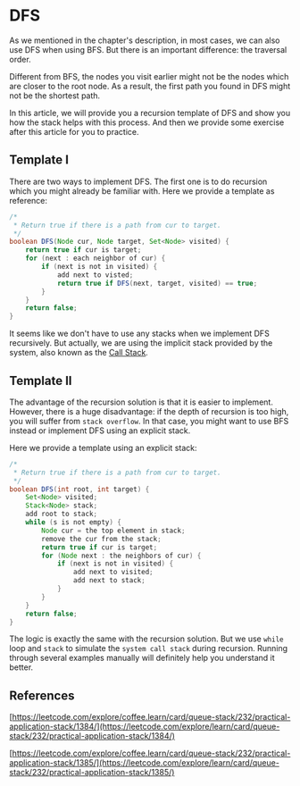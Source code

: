# DFS

As we mentioned in the chapter's description, in most cases, we can also use DFS when using BFS. But there is an important difference: the traversal order.

Different from BFS, the nodes you visit earlier might not be the nodes which are closer to the root node. As a result, the first path you found in DFS might not be the shortest path.

In this article, we will provide you a recursion template of DFS and show you how the stack helps with this process. And then we provide some exercise after this article for you to practice.

## Template I

There are two ways to implement DFS. The first one is to do recursion which you might already be familiar with. Here we provide a template as reference:

```java
/*
 * Return true if there is a path from cur to target.
 */
boolean DFS(Node cur, Node target, Set<Node> visited) {
    return true if cur is target;
    for (next : each neighbor of cur) {
        if (next is not in visited) {
            add next to visted;
            return true if DFS(next, target, visited) == true;
        }
    }
    return false;
}
```

It seems like we don't have to use any stacks when we implement DFS recursively. But actually, we are using the implicit stack provided by the system, also known as the [Call Stack](https://en.wikipedia.org/wiki/Call_stack).

## Template II

The advantage of the recursion solution is that it is easier to implement. However, there is a huge disadvantage: if the depth of recursion is too high, you will suffer from `stack overflow`. In that case, you might want to use BFS instead or implement DFS using an explicit stack.

Here we provide a template using an explicit stack:

```java
/*
 * Return true if there is a path from cur to target.
 */
boolean DFS(int root, int target) {
    Set<Node> visited;
    Stack<Node> stack;
    add root to stack;
    while (s is not empty) {
        Node cur = the top element in stack;
        remove the cur from the stack;
        return true if cur is target;
        for (Node next : the neighbors of cur) {
            if (next is not in visited) {
                add next to visited;
                add next to stack;
            }
        }
    }
    return false;
}
```

The logic is exactly the same with the recursion solution. But we use `while` loop and `stack` to simulate the `system call stack` during recursion. Running through several examples manually will definitely help you understand it better.

## References

[https://leetcode.com/explore/coffee.learn/card/queue-stack/232/practical-application-stack/1384/](https://leetcode.com/explore/learn/card/queue-stack/232/practical-application-stack/1384/)

[https://leetcode.com/explore/coffee.learn/card/queue-stack/232/practical-application-stack/1385/](https://leetcode.com/explore/learn/card/queue-stack/232/practical-application-stack/1385/)

